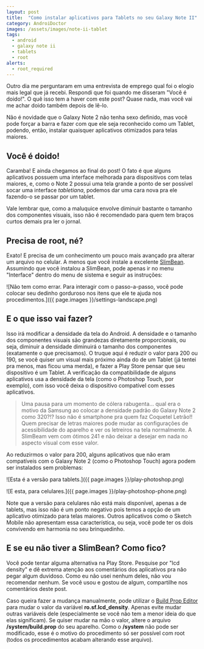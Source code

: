 ```yaml
---
layout: post
title:  "Como instalar aplicativos para Tablets no seu Galaxy Note II"
category: AndroiDoctor
images: /assets/images/note-ii-tablet
tags:
  - android
  - galaxy note ii
  - tablets
  - root
alerts:
  - root_required
---
```


Outro dia me perguntaram em uma entrevista de emprego qual foi o elogio mais legal que já recebi. Respondi que foi quando me disseram "Você é doido!". O quê isso tem a haver com este post? Quase nada, mas você vai me achar doido também depois de lê-lo.

Não é novidade que o Galaxy Note 2 não tenha sexo definido, mas você pode forçar a barra e fazer com que ele seja reconhecido como um Tablet, podendo, então, instalar quaisquer aplicativos otimizados para telas maiores.

## Você é doido!

Caramba! E ainda chegamos ao final do post! O fato é que alguns aplicativos possuem uma interface melhorada para dispositivos com telas maiores, e, como o Note 2 possui uma tela grande a ponto de ser possível socar uma interface *tabletiana*, podemos dar uma cara nova pra ele fazendo-o se passar por um tablet.

Vale lembrar que, como a maluquice envolve diminuir bastante o tamanho dos componentes visuais, isso não é recomendado para quem tem braços curtos demais pra ler o jornal.

## Precisa de root, né?

Exato! E precisa de um conhecimento um pouco mais avançado pra alterar um arquivo no celular. A menos que você instale a excelente [SlimBean][]. Assumindo que você instalou a SlimBean, pode apenas ir no menu "Interface" dentro do menu de sistema e seguir as instruções:

![Não tem como errar. Para interagir com o passo-a-passo, você pode colocar seu dedinho gorduroso nos itens que ele te ajuda nos procedimentos.]({{ page.images }}/settings-landscape.png)

## E o que isso vai fazer?

Isso irá modificar a densidade da tela do Android. A densidade e o tamanho dos componentes visuais são grandezas diretamente proporcionais, ou seja, diminuir a densidade diminuirá o tamanho dos componentes (exatamente o que precisamos). O truque aqui é reduzir o valor para 200 ou 190, se você quiser um visual mais próximo ainda do de um Tablet (já tentei pra menos, mas ficou uma merda), e fazer a Play Store pensar que seu dispositivo é um Tablet. A verificação da compatibilidade de alguns aplicativos usa a densidade da tela (como o Photoshop Touch, por exemplo), com isso você deixa o dispositivo compatível com esses aplicativos.

> Uma pausa para um momento de cólera rabugenta... qual era o motivo da Samsung ao colocar a densidade padrão do Galaxy Note 2 como 320?!? Isso não é smartphone pra quem faz Coquetel Letrão!! Quem precisar de letras maiores pode mudar as configurações de acessibilidade do aparelho e ver os letreiros na tela normalmente. A SlimBeam vem com ótimos 241 e não deixar a desejar em nada no aspecto visual com esse valor.

Ao reduzirmos o valor para 200, alguns aplicativos que não eram compatíveis com o Galaxy Note 2 (como o Photoshop Touch) agora podem ser instalados sem problemas:

![Esta é a versão para tablets.]({{ page.images }}/play-photoshop.png)

![E esta, para celulares.]({{ page.images }}/play-photoshop-phone.png)

Note que a versão para celulares não está mais disponível, apenas a de tablets, mas isso não é um ponto negativo pois temos a opção de um aplicativo otimizado para telas maiores. Outros aplicativos como o Sketch Mobile não apresentam essa característica, ou seja, você pode ter os dois convivendo em harmonia no seu brinquedinho.

## E se eu não tiver a SlimBean? Como fico?

Você pode tentar alguma alternativa na Play Store. Pesquise por "lcd density" e dê extrema atenção aos comentários dos aplicativos pra não pegar algum duvidoso. Como eu não usei nenhum deles, não vou recomendar nenhum. Se você usou e gostou de algum, compartilhe nos comentários deste post.

Caso queira fazer a mudança manualmente, pode utilizar o [Build Prop Editor][] para mudar o valor da variável **ro.sf.lcd_density**. Apenas evite mudar outras variáveis dele (especialmente se você não tem a menor ideia do que elas significam). Se quiser mudar na mão o valor, altere o arquivo **/system/build.prop** do seu aparelho. Como o **/system** não pode ser modificado, esse é o motivo do procedimento só ser possível com root (todos os procedimentos acabam alterando esse arquivo).

[slimbean]: <http://www.slimroms.net>
[build prop editor]: <{% play_store com.jrummy.apps.build.prop.editor %}>
